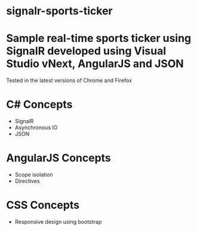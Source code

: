 # signalr-sports-ticker
<div>
  <h1>Sample real-time sports ticker using SignalR developed using Visual Studio vNext, AngularJS and JSON</h1>
</div>

<p>Tested in the latest versions of Chrome and Firefox</p>

<div>
  <h1>C# Concepts</h1>
  <ul>
    <li>SignalR</li>
    <li>Asynchronous IO</li>
    <li>JSON</li>
  </ul>
</div>

<div>
  <h1>AngularJS Concepts</h1>
  <ul>
    <li>Scope isolation</li>
    <li>Directives</li>
  </ul>
</div>
  
<div>
  <h1>CSS Concepts</h1>
  <ul>
    <li>Responsive design using bootstrap</li>
  </ul>
</div>
